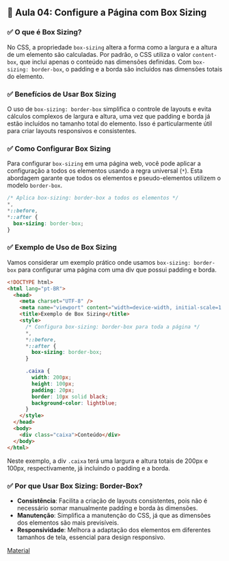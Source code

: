 ## 📝 Aula 04: Configure a Página com Box Sizing

### ✅ O que é Box Sizing?

No CSS, a propriedade `box-sizing` altera a forma como a largura e a altura de um elemento são calculadas. Por padrão, o CSS utiliza o valor `content-box`, que inclui apenas o conteúdo nas dimensões definidas. Com `box-sizing: border-box`, o padding e a borda são incluídos nas dimensões totais do elemento.

### ✅ Benefícios de Usar Box Sizing

O uso de `box-sizing: border-box` simplifica o controle de layouts e evita cálculos complexos de largura e altura, uma vez que padding e borda já estão incluídos no tamanho total do elemento. Isso é particularmente útil para criar layouts responsivos e consistentes.

### ✅ Como Configurar Box Sizing

Para configurar `box-sizing` em uma página web, você pode aplicar a configuração a todos os elementos usando a regra universal (`*`). Esta abordagem garante que todos os elementos e pseudo-elementos utilizem o modelo `border-box`.

```css
/* Aplica box-sizing: border-box a todos os elementos */
*,
*::before,
*::after {
  box-sizing: border-box;
}
```

### ✅ Exemplo de Uso de Box Sizing

Vamos considerar um exemplo prático onde usamos `box-sizing: border-box` para configurar uma página com uma div que possui padding e borda.

```html
<!DOCTYPE html>
<html lang="pt-BR">
  <head>
    <meta charset="UTF-8" />
    <meta name="viewport" content="width=device-width, initial-scale=1.0" />
    <title>Exemplo de Box Sizing</title>
    <style>
      /* Configura box-sizing: border-box para toda a página */
      *,
      *::before,
      *::after {
        box-sizing: border-box;
      }

      .caixa {
        width: 200px;
        height: 100px;
        padding: 20px;
        border: 10px solid black;
        background-color: lightblue;
      }
    </style>
  </head>
  <body>
    <div class="caixa">Conteúdo</div>
  </body>
</html>
```

Neste exemplo, a div `.caixa` terá uma largura e altura totais de 200px e 100px, respectivamente, já incluindo o padding e a borda.

### ✅ Por que Usar Box Sizing: Border-Box?

- **Consistência**: Facilita a criação de layouts consistentes, pois não é necessário somar manualmente padding e borda às dimensões.
- **Manutenção**: Simplifica a manutenção do CSS, já que as dimensões dos elementos são mais previsíveis.
- **Responsividade**: Melhora a adaptação dos elementos em diferentes tamanhos de tela, essencial para design responsivo.

[Material](./Configure_a_página_com_box_sizing.pdf)
